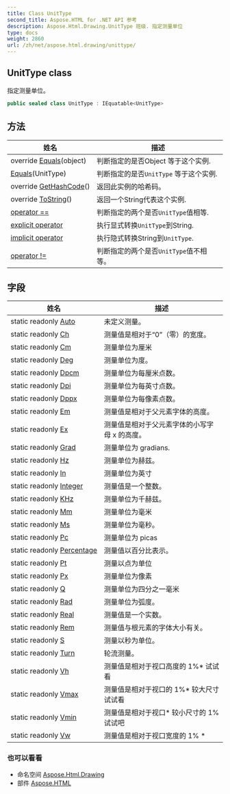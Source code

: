 ```yaml
---
title: Class UnitType
second_title: Aspose.HTML for .NET API 参考
description: Aspose.Html.Drawing.UnitType 班级. 指定测量单位
type: docs
weight: 2860
url: /zh/net/aspose.html.drawing/unittype/
---
```

## UnitType class

指定测量单位。

```csharp
public sealed class UnitType : IEquatable<UnitType>
```

## 方法

| 姓名 | 描述 |
| --- | --- |
| override [Equals](../../aspose.html.drawing/unittype/equals/#equals_1)(object) | 判断指定的是否Object 等于这个实例. |
| [Equals](../../aspose.html.drawing/unittype/equals/#equals)(UnitType) | 判断指定的是否`UnitType` 等于这个实例. |
| override [GetHashCode](../../aspose.html.drawing/unittype/gethashcode/)() | 返回此实例的哈希码。 |
| override [ToString](../../aspose.html.drawing/unittype/tostring/)() | 返回一个String代表这个实例. |
| [operator ==](../../aspose.html.drawing/unittype/op_equality/) | 判断指定的两个是否`UnitType`值相等. |
| [explicit operator](../../aspose.html.drawing/unittype/op_explicit/) | 执行显式转换`UnitType`到String. |
| [implicit operator](../../aspose.html.drawing/unittype/op_implicit/) | 执行隐式转换String到`UnitType`. |
| [operator !=](../../aspose.html.drawing/unittype/op_inequality/) | 判断指定的两个是否`UnitType`值不相等。 |

## 字段

| 姓名 | 描述 |
| --- | --- |
| static readonly [Auto](../../aspose.html.drawing/unittype/auto/) | 未定义测量。 |
| static readonly [Ch](../../aspose.html.drawing/unittype/ch/) | 测量值是相对于“0”（零）的宽度。 |
| static readonly [Cm](../../aspose.html.drawing/unittype/cm/) | 测量单位为厘米 |
| static readonly [Deg](../../aspose.html.drawing/unittype/deg/) | 测量单位为度。 |
| static readonly [Dpcm](../../aspose.html.drawing/unittype/dpcm/) | 测量单位为每厘米点数。 |
| static readonly [Dpi](../../aspose.html.drawing/unittype/dpi/) | 测量单位为每英寸点数。 |
| static readonly [Dppx](../../aspose.html.drawing/unittype/dppx/) | 测量单位为每像素点数。 |
| static readonly [Em](../../aspose.html.drawing/unittype/em/) | 测量值是相对于父元素字体的高度。 |
| static readonly [Ex](../../aspose.html.drawing/unittype/ex/) | 测量值是相对于父元素字体的小写字母 x 的高度。 |
| static readonly [Grad](../../aspose.html.drawing/unittype/grad/) | 测量单位为 gradians. |
| static readonly [Hz](../../aspose.html.drawing/unittype/hz/) | 测量单位为赫兹。 |
| static readonly [In](../../aspose.html.drawing/unittype/in/) | 测量单位为英寸 |
| static readonly [Integer](../../aspose.html.drawing/unittype/integer/) | 测量值是一个整数。 |
| static readonly [KHz](../../aspose.html.drawing/unittype/khz/) | 测量单位为千赫兹。 |
| static readonly [Mm](../../aspose.html.drawing/unittype/mm/) | 测量单位为毫米 |
| static readonly [Ms](../../aspose.html.drawing/unittype/ms/) | 测量单位为毫秒。 |
| static readonly [Pc](../../aspose.html.drawing/unittype/pc/) | 测量单位为 picas |
| static readonly [Percentage](../../aspose.html.drawing/unittype/percentage/) | 测量值以百分比表示。 |
| static readonly [Pt](../../aspose.html.drawing/unittype/pt/) | 测量以点为单位 |
| static readonly [Px](../../aspose.html.drawing/unittype/px/) | 测量单位为像素 |
| static readonly [Q](../../aspose.html.drawing/unittype/q/) | 测量单位为四分之一毫米 |
| static readonly [Rad](../../aspose.html.drawing/unittype/rad/) | 测量单位为弧度。 |
| static readonly [Real](../../aspose.html.drawing/unittype/real/) | 测量值是一个实数。 |
| static readonly [Rem](../../aspose.html.drawing/unittype/rem/) | 测量值与根元素的字体大小有关。 |
| static readonly [S](../../aspose.html.drawing/unittype/s/) | 测量以秒为单位。 |
| static readonly [Turn](../../aspose.html.drawing/unittype/turn/) | 轮流测量。 |
| static readonly [Vh](../../aspose.html.drawing/unittype/vh/) | 测量值是相对于视口高度的 1%* 试试看 |
| static readonly [Vmax](../../aspose.html.drawing/unittype/vmax/) | 测量值是相对于视口的 1%* 较大尺寸试试看 |
| static readonly [Vmin](../../aspose.html.drawing/unittype/vmin/) | 测量值是相对于视口* 较小尺寸的 1% 试试吧 |
| static readonly [Vw](../../aspose.html.drawing/unittype/vw/) | 测量值是相对于视口宽度的 1% * |

### 也可以看看

* 命名空间 [Aspose.Html.Drawing](../../aspose.html.drawing/)
* 部件 [Aspose.HTML](../../)


